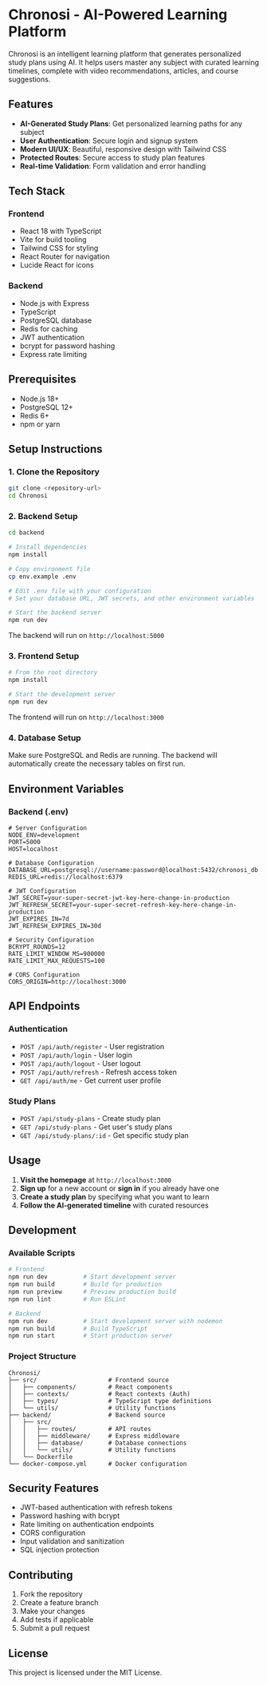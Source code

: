 # Chronosi - AI-Powered Learning Platform

Chronosi is an intelligent learning platform that generates personalized study plans using AI. It helps users master any subject with curated learning timelines, complete with video recommendations, articles, and course suggestions.

## Features

- **AI-Generated Study Plans**: Get personalized learning paths for any subject
- **User Authentication**: Secure login and signup system
- **Modern UI/UX**: Beautiful, responsive design with Tailwind CSS
- **Protected Routes**: Secure access to study plan features
- **Real-time Validation**: Form validation and error handling

## Tech Stack

### Frontend
- React 18 with TypeScript
- Vite for build tooling
- Tailwind CSS for styling
- React Router for navigation
- Lucide React for icons

### Backend
- Node.js with Express
- TypeScript
- PostgreSQL database
- Redis for caching
- JWT authentication
- bcrypt for password hashing
- Express rate limiting

## Prerequisites

- Node.js 18+ 
- PostgreSQL 12+
- Redis 6+
- npm or yarn

## Setup Instructions

### 1. Clone the Repository

```bash
git clone <repository-url>
cd Chronosi
```

### 2. Backend Setup

```bash
cd backend

# Install dependencies
npm install

# Copy environment file
cp env.example .env

# Edit .env file with your configuration
# Set your database URL, JWT secrets, and other environment variables

# Start the backend server
npm run dev
```

The backend will run on `http://localhost:5000`

### 3. Frontend Setup

```bash
# From the root directory
npm install

# Start the development server
npm run dev
```

The frontend will run on `http://localhost:3000`

### 4. Database Setup

Make sure PostgreSQL and Redis are running. The backend will automatically create the necessary tables on first run.

## Environment Variables

### Backend (.env)

```env
# Server Configuration
NODE_ENV=development
PORT=5000
HOST=localhost

# Database Configuration
DATABASE_URL=postgresql://username:password@localhost:5432/chronosi_db
REDIS_URL=redis://localhost:6379

# JWT Configuration
JWT_SECRET=your-super-secret-jwt-key-here-change-in-production
JWT_REFRESH_SECRET=your-super-secret-refresh-key-here-change-in-production
JWT_EXPIRES_IN=7d
JWT_REFRESH_EXPIRES_IN=30d

# Security Configuration
BCRYPT_ROUNDS=12
RATE_LIMIT_WINDOW_MS=900000
RATE_LIMIT_MAX_REQUESTS=100

# CORS Configuration
CORS_ORIGIN=http://localhost:3000
```

## API Endpoints

### Authentication
- `POST /api/auth/register` - User registration
- `POST /api/auth/login` - User login
- `POST /api/auth/logout` - User logout
- `POST /api/auth/refresh` - Refresh access token
- `GET /api/auth/me` - Get current user profile

### Study Plans
- `POST /api/study-plans` - Create study plan
- `GET /api/study-plans` - Get user's study plans
- `GET /api/study-plans/:id` - Get specific study plan

## Usage

1. **Visit the homepage** at `http://localhost:3000`
2. **Sign up** for a new account or **sign in** if you already have one
3. **Create a study plan** by specifying what you want to learn
4. **Follow the AI-generated timeline** with curated resources

## Development

### Available Scripts

```bash
# Frontend
npm run dev          # Start development server
npm run build        # Build for production
npm run preview      # Preview production build
npm run lint         # Run ESLint

# Backend
npm run dev          # Start development server with nodemon
npm run build        # Build TypeScript
npm run start        # Start production server
```

### Project Structure

```
Chronosi/
├── src/                    # Frontend source
│   ├── components/         # React components
│   ├── contexts/           # React contexts (Auth)
│   ├── types/              # TypeScript type definitions
│   └── utils/              # Utility functions
├── backend/                # Backend source
│   ├── src/
│   │   ├── routes/         # API routes
│   │   ├── middleware/     # Express middleware
│   │   ├── database/       # Database connections
│   │   └── utils/          # Utility functions
│   └── Dockerfile
└── docker-compose.yml      # Docker configuration
```

## Security Features

- JWT-based authentication with refresh tokens
- Password hashing with bcrypt
- Rate limiting on authentication endpoints
- CORS configuration
- Input validation and sanitization
- SQL injection protection

## Contributing

1. Fork the repository
2. Create a feature branch
3. Make your changes
4. Add tests if applicable
5. Submit a pull request

## License

This project is licensed under the MIT License.







